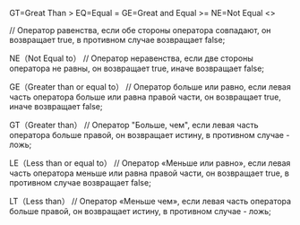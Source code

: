 GT=Great Than >
EQ=Equal =
GE=Great and Equal >=
NE=Not Equal <>

// Оператор равенства, если обе стороны оператора совпадают, он возвращает true, в противном случае возвращает false;

NE（Not Equal to）
// Оператор неравенства, если две стороны оператора не равны, он возвращает true, иначе возвращает false;

GE（Greater than or equal to）
// Оператор больше или равно, если левая часть оператора больше или равна правой части, он возвращает true, иначе возвращает false;

GT（Greater than）
// Оператор "Больше, чем", если левая часть оператора больше правой, он возвращает истину, в противном случае - ложь;

LE（Less than or equal to）
// Оператор «Меньше или равно», если левая часть оператора меньше или равна правой части, он возвращает true, в противном случае возвращает false;

LT（Less than）
// Оператор «Меньше чем», если левая часть оператора больше правой, он возвращает истину, в противном случае - ложь;

